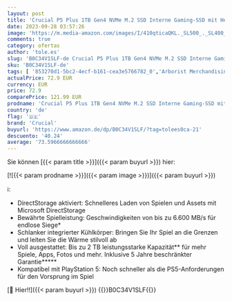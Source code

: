 ```yaml
---
layout: post
title: 'Crucial P5 Plus 1TB Gen4 NVMe M.2 SSD Interne Gaming-SSD mit Heatsink - Kompatibel mit PS5 - bis zu 6600MB/s - CT1000P5PSSD5'
date: 2023-09-28 03:57:26
image: 'https://m.media-amazon.com/images/I/410qticaQKL._SL500_._SL400_.jpg'
comments: true
category: ofertas
author: 'tole.es'
slug: 'B0C34V1SLF-de Crucial P5 Plus 1TB Gen4 NVMe M.2 SSD Interne Gaming-SSD...'
sku: 'B0C34V1SLF-de'
tags: [ '853270d1-5bc2-4ecf-b161-cea3e5766782_0','Arborist Merchandising Root','Computer & Zubehör','Custom Stores','Datenspeicher','Interne SSD','Interne Solid State Drives','Interner Speicher','Komponenten','PC-Gaming','Self Service','crucial','🇩🇪', ]
actualPrice: 72.9 EUR
currency: EUR
price: 72.9
comparePrice: 121.99 EUR
prodname: 'Crucial P5 Plus 1TB Gen4 NVMe M.2 SSD Interne Gaming-SSD mit Heatsink - Kompatibel mit PS5 - bis zu 6600MB/s - CT1000P5PSSD5'
country: 'de'
flag: '🇩🇪'
brand: 'Crucial'
buyurl: 'https://www.amazon.de/dp/B0C34V1SLF/?tag=tolees0ca-21'
descuento: '40.24'
average: '73.5966666666666'
---
```


Sie können [{{< param title >}}]({{< param buyurl >}}) hier:

[![{{< param prodname >}}]({{< param image >}})]({{< param buyurl >}})

ℹ️:

- DirectStorage aktiviert: Schnelleres Laden von Spielen und Assets mit Microsoft DirectStorage
- Bewährte Spielleistung: Geschwindigkeiten von bis zu 6.600 MB/s für endlose Siege*
- Schlanker integrierter Kühlkörper: Bringen Sie Ihr Spiel an die Grenzen und leiten Sie die Wärme stilvoll ab
- Voll ausgestattet: Bis zu 2 TB leistungsstarke Kapazität** für mehr Spiele, Apps, Fotos und mehr. Inklusive 5 Jahre beschränkter Garantie*****
- Kompatibel mit PlayStation 5: Noch schneller als die PS5-Anforderungen für den Vorsprung im Spiel

[🛒 Hier!!]({{< param buyurl >}})
{{<world>}}B0C34V1SLF{{</world>}}
